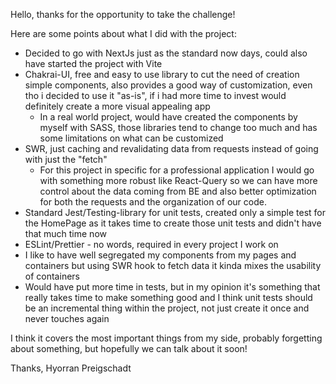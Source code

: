 Hello, thanks for the opportunity to take the challenge!

Here are some points about what I did with the project:

- Decided to go with NextJs just as the standard now days, could also have started the project with Vite
- Chakrai-UI, free and easy to use library to cut the need of creation simple components, also provides a good way of
  customization, even tho i decided to use it "as-is", if i had more time to invest would definitely create a more
  visual appealing app
    - In a real world project, would have created the components by myself with SASS, those libraries tend to change too
      much and has some limitations on what can be customized
- SWR, just caching and revalidating data from requests instead of going with just the "fetch"
    - For this project in specific for a professional application I would go with something more robust like React-Query
      so we can have more control about the data coming from BE and also better optimization for both the requests and
      the organization of our code.
- Standard Jest/Testing-library for unit tests, created only a simple test for the HomePage as it takes time to create
  those unit tests and didn't have that much time now
- ESLint/Prettier - no words, required in every project I work on
- I like to have well segregated my components from my pages and containers but using SWR hook to fetch data it kinda
  mixes the usability of containers
- Would have put more time in tests, but in my opinion it's something that really takes time to make something good and
  I think unit tests should be an incremental thing within the project, not just create it once and never touches again

I think it covers the most important things from my side, probably forgetting about something, but hopefully we can talk
about it soon!

Thanks,
Hyorran Preigschadt